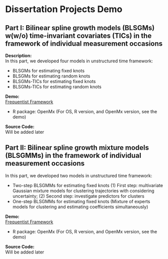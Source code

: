 # Dissertation Projects Demo

## Part I: Bilinear spline growth models (BLSGMs) w(w/o) time-invariant covariates (TICs) in the framework of individual measurement occasions
**Description:** <br>
In this part, we developed four models in unstructured time framework:
- BLSGMs for estimating fixed knots 
- BLSGMs for estimating random knots
- BLSGMs-TICs for estimating fixed knots 
- BLSGMs-TICs for estimating random knots

**Demo:** <br>
[Frequentist Framework](https://github.com/Veronica0206/Dissertation_projects/blob/master/OpenMx_demo1.md) <br>

- R package: OpenMx (For OS, R version, and OpenMx version, see the demo)

**Source Code:** <br>
Will be added later

## Part II: Bilinear spline growth mixture models (BLSGMMs) in the framework of individual measurement occasions
In this part, we developed two models in unstructured time framework:
- Two-step BLSGMMs for estimating fixed knots
(1) First step: multivariate Gaussian mixture models for clustering trajectories with considering uncertainty;
(2) Second step: investigate predictors for clusters
- One-step BLSGMMs for estimating fixed knots (Mixture of experts models for clustering and estimating coefficients simultaneously)

**Demo:** <br>
[Frequentist Framework](https://github.com/Veronica0206/Dissertation_projects/blob/master/OpenMx_demo2.md) <br>

- R package: OpenMx (For OS, R version, and OpenMx version, see the demo)

**Source Code:** <br>
Will be added later
